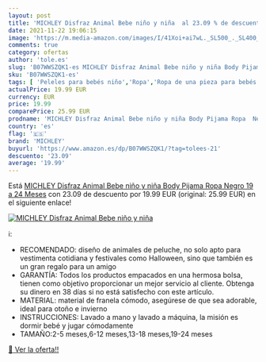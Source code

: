 ```yaml
---
layout: post
title: 'MICHLEY Disfraz Animal Bebe niño y niña  al 23.09 % de descuento'
date: 2021-11-22 19:06:15
image: 'https://m.media-amazon.com/images/I/41Xoi+ai7wL._SL500_._SL400_.jpg'
comments: true
category: ofertas
author: 'tole.es'
slug: 'B07WWSZQK1-es MICHLEY Disfraz Animal Bebe niño y niña Body Pijama Ropa...'
sku: 'B07WWSZQK1-es'
tags: [ 'Peleles para bebés niño','Ropa','Ropa de una pieza para bebés niño','Ropa para bebés','Ropa para bebés niño','bebe','michley', ]
actualPrice: 19.99 EUR
currency: EUR
price: 19.99
comparePrice: 25.99 EUR
prodname: 'MICHLEY Disfraz Animal Bebe niño y niña Body Pijama Ropa  Negro 19 a 24 Meses'
country: 'es'
flag: '🇪🇸'
brand: 'MICHLEY'
buyurl: 'https://www.amazon.es/dp/B07WWSZQK1/?tag=tolees-21'
descuento: '23.09'
average: '19.99'
---
```


Está [MICHLEY Disfraz Animal Bebe niño y niña Body Pijama Ropa  Negro 19 a 24 Meses](https://www.amazon.es/dp/B07WWSZQK1/?tag=tolees-21) con 23.09 de descuento por 19.99 EUR (original: 25.99 EUR) en el siguiente enlace!

[![MICHLEY Disfraz Animal Bebe niño y niña ](https://m.media-amazon.com/images/I/41Xoi+ai7wL._SL500_._SL400_.jpg)](https://www.amazon.es/dp/B07WWSZQK1/?tag=tolees-21)

ℹ️:

- RECOMENDADO: diseño de animales de peluche, no solo apto para vestimenta cotidiana y festivales como Halloween, sino que también es un gran regalo para un amigo
- GARANTÍA: Todos los productos empacados en una hermosa bolsa, tienen como objetivo proporcionar un mejor servicio al cliente. Obtenga su dinero en 38 días si no está satisfecho con este artículo.
- MATERIAL: material de franela cómodo, asegúrese de que sea adorable, ideal para otoño e invierno
- INSTRUCCIONES: Lavado a mano y lavado a máquina, la misión es dormir bebé y jugar cómodamente
- TAMAÑO:2-5 meses,6-12 meses,13-18 meses,19-24 meses

[🛒 Ver la oferta!!](https://www.amazon.es/dp/B07WWSZQK1/?tag=tolees-21)
